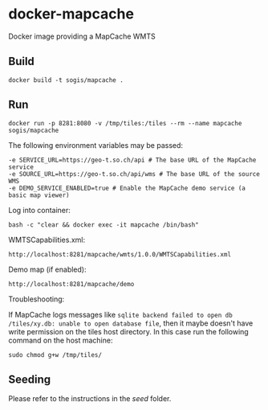 # docker-mapcache

Docker image providing a MapCache WMTS

## Build 

```
docker build -t sogis/mapcache .
```

## Run

```
docker run -p 8281:8080 -v /tmp/tiles:/tiles --rm --name mapcache sogis/mapcache
```

The following environment variables may be passed:
```
-e SERVICE_URL=https://geo-t.so.ch/api # The base URL of the MapCache service
-e SOURCE_URL=https://geo-t.so.ch/api/wms # The base URL of the source WMS
-e DEMO_SERVICE_ENABLED=true # Enable the MapCache demo service (a basic map viewer)
```

Log into container:
```
bash -c "clear && docker exec -it mapcache /bin/bash"
```

WMTSCapabilities.xml:
```
http://localhost:8281/mapcache/wmts/1.0.0/WMTSCapabilities.xml
```

Demo map (if enabled):
```
http://localhost:8281/mapcache/demo
```

Troubleshooting:

If MapCache logs messages like
`sqlite backend failed to open db /tiles/xy.db: unable to open database file`,
then it maybe doesn't have write permission on the tiles host directory.
In this case run the following command on the host machine:
```
sudo chmod g+w /tmp/tiles/
```

## Seeding

Please refer to the instructions in the _seed_ folder.
